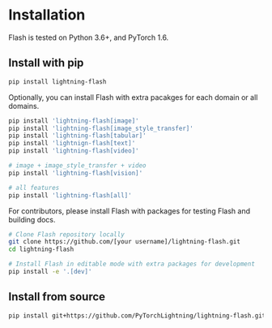# Installation

Flash is tested on Python 3.6+, and PyTorch 1.6.

## Install with pip

```bash
pip install lightning-flash
```

Optionally, you can install Flash with extra pacakges for each domain or all domains.
```bash
pip install 'lightning-flash[image]'
pip install 'lightning-flash[image_style_transfer]'
pip install 'lightning-flash[tabular]'
pip install 'lightnign-flash[text]'
pip install 'lightning-flash[video]'

# image + image_style_transfer + video
pip install 'lightning-flash[vision]'

# all features
pip install 'lightning-flash[all]'
```

For contributors, please install Flash with packages for testing Flash and building docs.
```bash
# Clone Flash repository locally
git clone https://github.com/[your username]/lightning-flash.git
cd lightning-flash

# Install Flash in editable mode with extra packages for development
pip install -e '.[dev]'
```

## Install from source

```bash
pip install git+https://github.com/PyTorchLightning/lightning-flash.git
```

